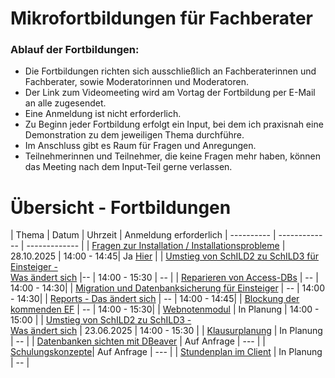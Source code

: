 # Mikrofortbildungen für Fachberater

### Ablauf der Fortbildungen:

+ Die Fortbildungen richten sich ausschließlich an Fachberaterinnen und Fachberater, sowie Moderatorinnen und Moderatoren. 
+ Der Link zum Videomeeting wird am Vortag der Fortbildung per E-Mail an alle zugesendet.
+ Eine Anmeldung ist nicht erforderlich.
+ Zu Beginn jeder Fortbildung erfolgt ein Input, bei dem ich praxisnah eine Demonstration zu dem jeweiligen Thema durchführe.
+ Im Anschluss gibt es Raum für Fragen und Anregungen.
+ Teilnehmerinnen und Teilnehmer, die keine Fragen mehr haben, können das Meeting nach dem Input-Teil gerne verlassen.


# Übersicht - Fortbildungen


| Thema   | Datum | Uhrzeit | Anmeldung erforderlich
| ---------- | ------------- | ------------- |
| [Fragen zur Installation / Installationsprobleme](./Installation/index.md) | 28.10.2025  | 14:00 - 14:45| Ja [Hier](https://melly.de/plan/TPNHRWJ63NRA) |
| [Umstieg von SchILD2 zu SchILD3 für Einsteiger - <br>Was ändert sich](./UmstiegSchild3/index.md)  |-- | 14:00 - 15:30 | -- |
| [Reparieren von Access-DBs](./ReparaturMDB/index.md) | --  | 14:00 - 14:30|
| [Migration und Datenbanksicherung für Einsteiger](./MigrationSicherung/index.md) | --  | 14:00 - 14:30|
| [Reports - Das ändert sich](./Reports/index.md) | --  | 14:00 - 14:45|
| [Blockung der kommenden EF](./EFBlockung/index.md)  | --  | 14:00 - 15:30|
| [Webnotenmodul](./Wenom/index.md)  | In Planung | 14:00 - 15:00 |
| [Umstieg von SchILD2 zu SchILD3 - <br>Was ändert sich](./UmstiegSchild3/index.md)  | 23.06.2025 | 14:00 - 15:30 |
| [Klausurplanung](./Klausurblockung/index.md)  |  In Planung  | -- |
| [Datenbanken sichten mit DBeaver](./DBeaver/index.md) | Auf Anfrage | --- |
| [Schulungskonzepte](./Schulungskonzept/index.md)| Auf Anfrage | --- |
| [Stundenplan im Client](./Stundenplan/index.md) | In Planung   | -- |

<!--| [Offene Austauschrunde](./Fragerunde/index.md)| --- | --- |-->
<!-- This content will not appear in the rendered Markdown -->













